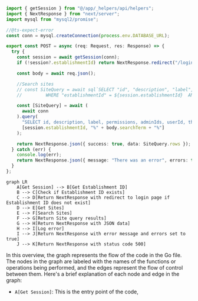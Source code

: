 ```ts

import { getSession } from "@/app/_helpers/api/helpers";
import { NextResponse } from "next/server";
import mysql from "mysql2/promise";

//@ts-expect-error
const conn = mysql.createConnection(process.env.DATABASE_URL);

export const POST = async (req: Request, res: Response) => {
  try {
    const session = await getSession(conn);
    if (!session?.establishmentId) return NextResponse.redirect("/login?unauthorised=true");

    const body = await req.json();

    //Search sites
    // const SiteQuery = await sql`SELECT "id", "description", "label", "permissions", "adminIds", "userId", "thumbnail", "createdAt", "updatedAt" FROM "Site"
    //         WHERE "establishmentId" = ${session.establishmentId}  AND ILIKE "label" ${body.searchTerm} ORDER BY "id" DESC LIMIT 30`;

    const [SiteQuery] = await (
      await conn
    ).query(
      "SELECT id, description, label, permissions, adminIds, userId, thumbnail, createdAt, updatedAt FROM Site WHERE establishmentId = ? AND label LIKE ? ORDER BY id DESC LIMIT 30",
      [session.establishmentId, "%" + body.searchTerm + "%"]
    );

    return NextResponse.json({ success: true, data: SiteQuery.rows });
  } catch (err) {
    console.log(err);
    return NextResponse.json({ message: "There was an error", errors: true }, { status: 500 });
  }
};


```

```mermaid
graph LR
    A[Get Session] --> B[Get Establishment ID]
    B --> C[Check if Establishment ID exists]
    C --> D[Return NextResponse with redirect to login page if Establishment ID does not exist]
    D --> E[Get Sites]
    E --> F[Search Sites]
    F --> G[Return Site query results]
    G --> H[Return NextResponse with JSON data]
    H --> I[Log error]
    I --> J[Return NextResponse with error message and errors set to true]
    J --> K[Return NextResponse with status code 500]
```
In this overview, the graph represents the flow of the code in the Go file. The nodes in the graph are labeled with the names of the functions or operations being performed, and the edges represent the flow of control between them.
Here's a brief explanation of each node and edge in the graph:
* `A[Get Session]`: This is the entry point of the code,

```
